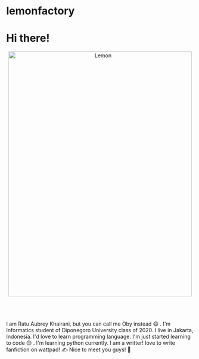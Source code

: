 # lemonfactory
# Hi there!

<div align="center">
<img src="https://i.ibb.co/WtBq3FZ/Whats-App-Image-2020-10-24-at-02-31-26.jpg" alt="Lemon" width="492" height="657" border="0"></a>
</div>
</br>
</br>
</br>

I am Ratu Aubrey Khairani, but you can call me Oby instead :smile: . 
I'm Informatics student of Diponegoro University class of 2020. 
I live in Jakarta, Indonesia. I'd love to learn programming language. 
I'm just started learning to code :blush: . 
I'm learning python currently. 
I am a writter! love to write fanfiction on wattpad! :writing_hand:
Nice to meet you guys! :cherry_blossom:

